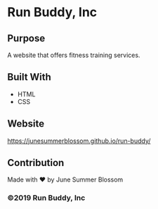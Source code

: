 # Run Buddy, Inc

## Purpose
A website that offers fitness training services. 

## Built With
* HTML
* CSS

## Website
https://junesummerblossom.github.io/run-buddy/

## Contribution
Made with ❤️ by June Summer Blossom

### ©️2019 Run Buddy, Inc 
